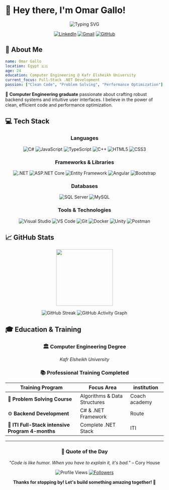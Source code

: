 # 👋 Hey there, I'm Omar Gallo!

<div align="center">
  
  ![Typing SVG](https://readme-typing-svg.herokuapp.com?font=Fira+Code&size=24&duration=3000&pause=1000&color=00D9FF&center=true&vCenter=true&width=600&lines=Software+Engineer;Full-Stack+.NET+Developer;Computer+Engineering+Graduate;Problem+Solver+%26+Code+Enthusiast;Always+Learning+Something+New!)

  [![LinkedIn](https://img.shields.io/badge/LinkedIn-0077B5?style=for-the-badge&logo=linkedin&logoColor=white)](https://www.linkedin.com/in/omar-gallo-023187229/)
  [![Gmail](https://img.shields.io/badge/Gmail-D14836?style=for-the-badge&logo=gmail&logoColor=white)](mailto:omargallow33@gmail.com)
  [![GitHub](https://img.shields.io/badge/GitHub-100000?style=for-the-badge&logo=github&logoColor=white)](https://github.com/omargallo)

</div>

## 🚀 About Me

```yaml
name: Omar Gallo
location: Egypt 🇪🇬
age: 24
education: Computer Engineering @ Kafr Elsheikh University
current_focus: Full-Stack .NET Development
passion: ["Clean Code", "Problem Solving", "Performance Optimization"]
```

🎯 **Computer Engineering graduate** passionate about crafting robust backend systems and intuitive user interfaces. I believe in the power of clean, efficient code and performance optimization.

## 💻 Tech Stack

<div align="center">

### Languages
![C#](https://img.shields.io/badge/C%23-239120?style=for-the-badge&logo=c-sharp&logoColor=white)
![JavaScript](https://img.shields.io/badge/JavaScript-F7DF1E?style=for-the-badge&logo=javascript&logoColor=black)
![TypeScript](https://img.shields.io/badge/TypeScript-007ACC?style=for-the-badge&logo=typescript&logoColor=white)
![C++](https://img.shields.io/badge/C++-00599C?style=for-the-badge&logo=c%2B%2B&logoColor=white)
![HTML5](https://img.shields.io/badge/HTML5-E34F26?style=for-the-badge&logo=html5&logoColor=white)
![CSS3](https://img.shields.io/badge/CSS3-1572B6?style=for-the-badge&logo=css3&logoColor=white)

### Frameworks & Libraries
![.NET](https://img.shields.io/badge/.NET-5C2D91?style=for-the-badge&logo=.net&logoColor=white)
![ASP.NET Core](https://img.shields.io/badge/ASP.NET_Core-0078D4?style=for-the-badge&logo=.net&logoColor=white)
![Entity Framework](https://img.shields.io/badge/Entity_Framework-512BD4?style=for-the-badge&logo=.net&logoColor=white)
![Angular](https://img.shields.io/badge/Angular-DD0031?style=for-the-badge&logo=angular&logoColor=white)
![Bootstrap](https://img.shields.io/badge/Bootstrap-563D7C?style=for-the-badge&logo=bootstrap&logoColor=white)

### Databases
![SQL Server](https://img.shields.io/badge/SQL_Server-CC2927?style=for-the-badge&logo=microsoft-sql-server&logoColor=white)
![MySQL](https://img.shields.io/badge/MySQL-4479A1?style=for-the-badge&logo=mysql&logoColor=white)

### Tools & Technologies
![Visual Studio](https://img.shields.io/badge/Visual_Studio-5C2D91?style=for-the-badge&logo=visual%20studio&logoColor=white)
![VS Code](https://img.shields.io/badge/VS_Code-0078D4?style=for-the-badge&logo=visual%20studio%20code&logoColor=white)
![Git](https://img.shields.io/badge/Git-F05032?style=for-the-badge&logo=git&logoColor=white)
![Docker](https://img.shields.io/badge/Docker-2496ED?style=for-the-badge&logo=docker&logoColor=white)
![Unity](https://img.shields.io/badge/Unity-000000?style=for-the-badge&logo=unity&logoColor=white)
![Postman](https://img.shields.io/badge/Postman-FF6C37?style=for-the-badge&logo=postman&logoColor=white)

</div>

## 📈 GitHub Stats

<div align="center">
  
  <img height="180em" src="https://github-readme-stats.vercel.app/api?username=omargallo&show_icons=true&theme=tokyonight&hide_border=true&bg_color=0D1117&count_private=true&include_all_commits=true"/>

  
  ![GitHub Streak](https://github-readme-streak-stats.herokuapp.com/?user=omargallo&theme=tokyonight&hide_border=true&background=0D1117)
    ![GitHub Activity Graph](https://github-readme-activity-graph.vercel.app/graph?username=omargallo&theme=github-compact&bg_color=0D1117&hide_border=true&line=00D9FF&point=FFFFFF)


</div>

## 🎓 Education & Training

<div align="center">

### 🏛️ **Computer Engineering Degree**
*Kafr Elsheikh University*

### 📚 **Professional Training Completed**

| Training Program | Focus Area | institution |
|------------------|------------|----------|
| 🧠 **Problem Solving Course** | Algorithms & Data Structures | Coach academy|
| ⚙️ **Backend Development** | C# & .NET Framework | Route |
| 🚀 **ITI Full-Stack intensive Program 4-months** | Complete .NET Stack | ITI |


</div>

---

<div align="center">
  
  ### 💭 Quote of the Day
  
  *"Code is like humor. When you have to explain it, it's bad."* – Cory House
  
  ![Profile Views](https://komarev.com/ghpvc/?username=omargallo&color=blueviolet&style=flat-square)
  [![Followers](https://img.shields.io/github/followers/omargallo?style=social)](https://github.com/omargallo)
  
  **Thanks for stopping by! Let's build something amazing together! 🚀**
  
</div>
